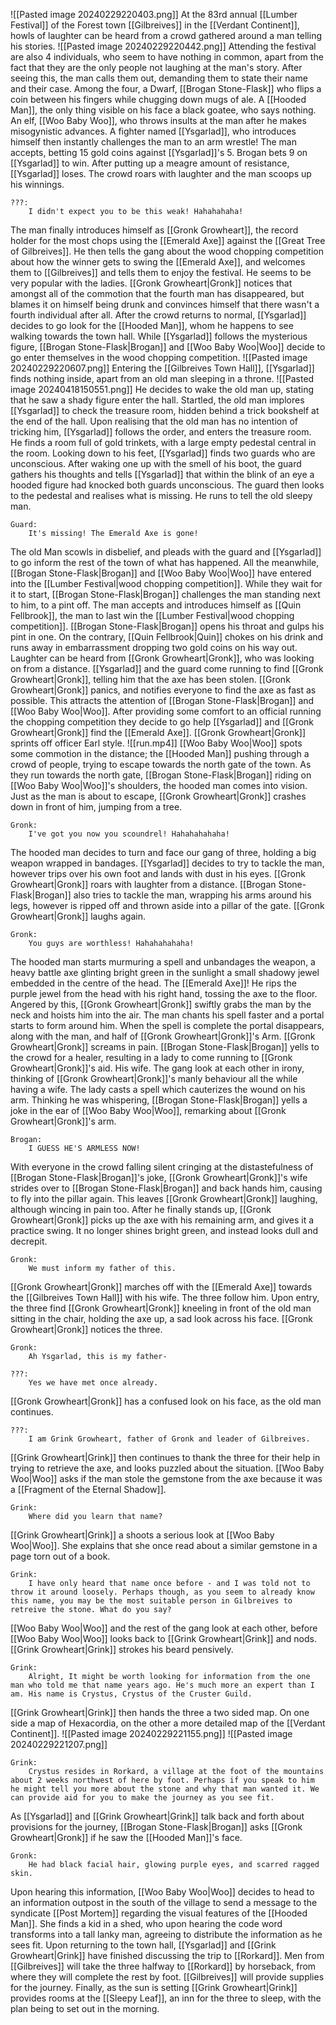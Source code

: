 ![[Pasted image 20240229220403.png]]
At the 83rd annual [[Lumber Festival]] of the Forest town [[Gilbreives]] in the [[Verdant Continent]], howls of laughter can be heard from a crowd gathered around a man telling his stories.
![[Pasted image 20240229220442.png]]
Attending the festival are also 4 individuals, who seem to have nothing in common, apart from the fact that they are the only people not laughing at the man's story. After seeing this, the man calls them out, demanding them to state their name and their case. Among the four, a Dwarf, [[Brogan Stone-Flask]] who flips a coin between his fingers while chugging down mugs of ale. A [[Hooded Man]], the only thing visible on his face a black goatee, who says nothing. An elf, [[Woo Baby Woo]], who throws insults at the man after he makes misogynistic advances. A fighter named [[Ysgarlad]], who introduces himself then instantly challenges the man to an arm wrestle! The man accepts, betting 15 gold coins against [[Ysgarlad]]'s 5. Brogan bets 9 on [[Ysgarlad]] to win. After putting up a meagre amount of resistance, [[Ysgarlad]] loses. The crowd roars with laughter and the man scoops up his winnings.
```
???:
	I didn't expect you to be this weak! Hahahahaha!
```
The man finally introduces himself as [[Gronk Growheart]], the record holder for the most chops using the [[Emerald Axe]] against the [[Great Tree of Gilbreives]]. He then tells the gang about the wood chopping competition about how the winner gets to swing the [[Emerald Axe]], and welcomes them to [[Gilbreives]] and tells them to enjoy the festival. He seems to be very popular with the ladies. [[Gronk Growheart|Gronk]] notices that amongst all of the commotion that the fourth man has disappeared, but blames it on himself being drunk and convinces himself that there wasn't a fourth individual after all. After the crowd returns to normal, [[Ysgarlad]] decides to go look for the [[Hooded Man]], whom he happens to see walking towards the town hall. While [[Ysgarlad]] follows the mysterious figure, [[Brogan Stone-Flask|Brogan]] and [[Woo Baby Woo|Woo]] decide to go enter themselves in the wood chopping competition.
![[Pasted image 20240229220607.png]]
Entering the [[Gilbreives Town Hall]], [[Ysgarlad]] finds nothing inside, apart from an old man sleeping in a throne.
![[Pasted image 20240418150551.png]]
He decides to wake the old man up, stating that he saw a shady figure enter the hall. Startled, the old man implores [[Ysgarlad]] to check the treasure room, hidden behind a trick bookshelf at the end of the hall. Upon realising that the old man has no intention of tricking him, [[Ysgarlad]] follows the order, and enters the treasure room. He finds a room full of gold trinkets, with a large empty pedestal central in the room. Looking down to his feet, [[Ysgarlad]] finds two guards who are unconscious. After waking one up with the smell of his boot, the guard gathers his thoughts and tells [[Ysgarlad]] that within the blink of an eye a hooded figure had knocked both guards unconscious. The guard then looks to the pedestal and realises what is missing. He runs to tell the old sleepy man.
```
Guard:
	It's missing! The Emerald Axe is gone!
```
The old Man scowls in disbelief, and pleads with the guard and [[Ysgarlad]] to go inform the rest of the town of what has happened. All the meanwhile, [[Brogan Stone-Flask|Brogan]] and [[Woo Baby Woo|Woo]] have entered into the [[Lumber Festival|wood chopping competition]]. While they wait for it to start, [[Brogan Stone-Flask|Brogan]] challenges the man standing next to him, to a pint off. The man accepts and introduces himself as [[Quin Fellbrook]], the man to last win the [[Lumber Festival|wood chopping competition]]. [[Brogan Stone-Flask|Brogan]] opens his throat and gulps his pint in one. On the contrary, [[Quin Fellbrook|Quin]] chokes on his drink and runs away in embarrassment dropping two gold coins on his way out. Laughter can be heard from [[Gronk Growheart|Gronk]], who was looking on from a distance. [[Ysgarlad]] and the guard come running to find [[Gronk Growheart|Gronk]], telling him that the axe has been stolen. [[Gronk Growheart|Gronk]] panics, and notifies everyone to find the axe as fast as possible. This attracts the attention of [[Brogan Stone-Flask|Brogan]] and [[Woo Baby Woo|Woo]]. After providing some comfort to an official running the chopping competition they decide to go help [[Ysgarlad]] and [[Gronk Growheart|Gronk]] find the [[Emerald Axe]]. [[Gronk Growheart|Gronk]] sprints off officer Earl style.
![[run.mp4]]
[[Woo Baby Woo|Woo]] spots some commotion in the distance; the [[Hooded Man]] pushing through a crowd of people, trying to escape towards the north gate of the town. As they run towards the north gate, [[Brogan Stone-Flask|Brogan]] riding on [[Woo Baby Woo|Woo]]'s shoulders, the hooded man comes into vision. Just as the man is about to escape, [[Gronk Growheart|Gronk]] crashes down in front of him, jumping from a tree.
```
Gronk:
	I've got you now you scoundrel! Hahahahahaha!
```
The hooded man decides to turn and face our gang of three, holding a big weapon wrapped in bandages. [[Ysgarlad]] decides to try to tackle the man, however trips over his own foot and lands with dust in his eyes. [[Gronk Growheart|Gronk]] roars with laughter from a distance. [[Brogan Stone-Flask|Brogan]] also tries to tackle the man, wrapping his arms around his legs, however is ripped off and thrown aside into a pillar of the gate. [[Gronk Growheart|Gronk]] laughs again.
```
Gronk:
	You guys are worthless! Hahahahahaha!
```
The hooded man starts murmuring a spell and unbandages the weapon, a heavy battle axe glinting bright green in the sunlight a small shadowy jewel embedded in the centre of the head. The [[Emerald Axe]]! He rips the purple jewel from the head with his right hand, tossing the axe to the floor. Angered by this, [[Gronk Growheart|Gronk]] swiftly grabs the man by the neck and hoists him into the air. The man chants his spell faster and a portal starts to form around him. When the spell is complete the portal disappears, along with the man, and half of [[Gronk Growheart|Gronk]]'s Arm. [[Gronk Growheart|Gronk]] screams in pain. [[Brogan Stone-Flask|Brogan]] yells to the crowd for a healer, resulting in a lady to come running to [[Gronk Growheart|Gronk]]'s aid. His wife. The gang look at each other in irony, thinking of [[Gronk Growheart|Gronk]]'s manly behaviour all the while having a wife. The lady casts a spell which cauterizes the wound on his arm. Thinking he was whispering, [[Brogan Stone-Flask|Brogan]] yells a joke in the ear of [[Woo Baby Woo|Woo]], remarking about [[Gronk Growheart|Gronk]]'s arm.
```
Brogan:
	I GUESS HE'S ARMLESS NOW!
```
With everyone in the crowd falling silent cringing at the distastefulness of [[Brogan Stone-Flask|Brogan]]'s joke, [[Gronk Growheart|Gronk]]'s wife strides over to [[Brogan Stone-Flask|Brogan]] and back hands him, causing to fly into the pillar again. This leaves [[Gronk Growheart|Gronk]] laughing, although wincing in pain too. After he finally stands up, [[Gronk Growheart|Gronk]] picks up the axe with his remaining arm, and gives it a practice swing. It no longer shines bright green, and instead looks dull and decrepit.
```
Gronk:
	We must inform my father of this.
```
[[Gronk Growheart|Gronk]] marches off with the [[Emerald Axe]] towards the [[Gilbreives Town Hall]] with his wife. The three follow him. Upon entry, the three find [[Gronk Growheart|Gronk]] kneeling in front of the old man sitting in the chair, holding the axe up, a sad look across his face. [[Gronk Growheart|Gronk]] notices the three.
```
Gronk:
	Ah Ysgarlad, this is my father-
```
```
???:
	Yes we have met once already.
```
[[Gronk Growheart|Gronk]] has a confused look on his face, as the old man continues.
```
???:
	I am Grink Growheart, father of Gronk and leader of Gilbreives.
```
[[Grink Growheart|Grink]] then continues to thank the three for their help in trying to retrieve the axe, and looks puzzled about the situation. [[Woo Baby Woo|Woo]] asks if the man stole the gemstone from the axe because it was a [[Fragment of the Eternal Shadow]].
```
Grink:
	Where did you learn that name?
```
[[Grink Growheart|Grink]] a shoots a serious look at [[Woo Baby Woo|Woo]]. She explains that she once read about a similar gemstone in a page torn out of a book.
```
Grink:
	I have only heard that name once before - and I was told not to throw it around loosely. Perhaps though, as you seem to already know this name, you may be the most suitable person in Gilbreives to retreive the stone. What do you say?
```
[[Woo Baby Woo|Woo]] and the rest of the gang look at each other, before [[Woo Baby Woo|Woo]] looks back to [[Grink Growheart|Grink]] and nods. [[Grink Growheart|Grink]] strokes his beard pensively.
```
Grink:
	Alright, It might be worth looking for information from the one man who told me that name years ago. He's much more an expert than I am. His name is Crystus, Crystus of the Cruster Guild.
```
[[Grink Growheart|Grink]] then hands the three a two sided map. On one side a map of Hexacordia, on the other a more detailed map of the [[Verdant Continent]].
![[Pasted image 20240229221155.png]]
![[Pasted image 20240229221207.png]]
```
Grink:
	Crystus resides in Rorkard, a village at the foot of the mountains about 2 weeks northwest of here by foot. Perhaps if you speak to him he might tell you more about the stone and why that man wanted it. We can provide aid for you to make the journey as you see fit.
```
As [[Ysgarlad]] and [[Grink Growheart|Grink]] talk back and forth about provisions for the journey, [[Brogan Stone-Flask|Brogan]] asks [[Gronk Growheart|Gronk]] if he saw the [[Hooded Man]]'s face.
```
Gronk:
	He had black facial hair, glowing purple eyes, and scarred ragged skin.
```
Upon hearing this information, [[Woo Baby Woo|Woo]] decides to head to an information outpost in the south of the village to send a message to the syndicate [[Post Mortem]] regarding the visual features of the [[Hooded Man]]. She finds a kid in a shed, who upon hearing the code word transforms into a tall lanky man, agreeing to distribute the information as he sees fit. Upon returning to the town hall, [[Ysgarlad]] and [[Grink Growheart|Grink]] have finished discussing the trip to [[Rorkard]]. Men from [[Gilbreives]] will take the three halfway to [[Rorkard]] by horseback, from where they will complete the rest by foot. [[Gilbreives]] will provide supplies for the journey. Finally, as the sun is setting [[Grink Growheart|Grink]] provides rooms at the  [[Sleepy Leaf]], an inn for the three to sleep, with the plan being to set out in the morning.